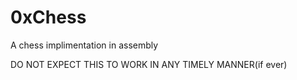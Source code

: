 # 0xChess
A chess implimentation in assembly

DO NOT EXPECT THIS TO WORK IN ANY TIMELY MANNER(if ever)
